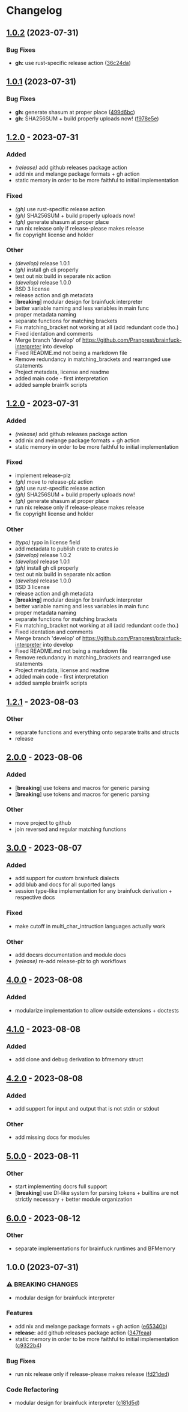 # Changelog

## [1.0.2](https://github.com/tulilirockz/rBFI/compare/v1.0.1...v1.0.2) (2023-07-31)


### Bug Fixes

* **gh:** use rust-specific release action ([36c24da](https://github.com/tulilirockz/rBFI/commit/36c24da9bfe37b25cc1889933ccbe29e812bfdf0))

## [1.0.1](https://github.com/tulilirockz/rBFI/compare/v1.0.0...v1.0.1) (2023-07-31)


### Bug Fixes

* **gh:** generate shasum at proper place ([499d6bc](https://github.com/tulilirockz/rBFI/commit/499d6bc3cf7b303d88830c5a643a563d09f656c3))
* **gh:** SHA256SUM + build properly uploads now! ([f978e5e](https://github.com/tulilirockz/rBFI/commit/f978e5e89e579cd8d1ea531379b0b5beff6cf261))

## [1.2.0](https://github.com/tulilirockz/rbfi/releases/tag/v1.2.0) - 2023-07-31

### Added
- *(release)* add github releases package action
- add nix and melange package formats + gh action
- static memory in order to be more faithful to initial implementation

### Fixed
- *(gh)* use rust-specific release action
- *(gh)* SHA256SUM + build properly uploads now!
- *(gh)* generate shasum at proper place
- run nix release only if release-please makes release
- fix copyright license and holder

### Other
- *(develop)* release 1.0.1
- *(gh)* install gh cli properly
- test out nix build in separate nix action
- *(develop)* release 1.0.0
- BSD 3 license
- release action and gh metadata
- [**breaking**] modular design for brainfuck interpreter
- better variable naming and less variables in main func
- proper metadata naming
- separate functions for matching brackets
- Fix matching_bracket not working at all (add redundant code tho.)
- Fixed identation and comments
- Merge branch 'develop' of https://github.com/Pranprest/brainfuck-interpreter into develop
- Fixed README.md not being a markdown file
- Remove redundancy in matching_brackets and rearranged use statements
- Project metadata, license and readme
- added main code - first interpretation
- added sample brainfk scripts

## [1.2.0](https://github.com/tulilirockz/rBFI/releases/tag/v1.2.0) - 2023-07-31

### Added
- *(release)* add github releases package action
- add nix and melange package formats + gh action
- static memory in order to be more faithful to initial implementation

### Fixed
- implement release-plz
- *(gh)* move to release-plz action
- *(gh)* use rust-specific release action
- *(gh)* SHA256SUM + build properly uploads now!
- *(gh)* generate shasum at proper place
- run nix release only if release-please makes release
- fix copyright license and holder

### Other
- *(typo)* typo in license field
- add metadata to publish crate to crates.io
- *(develop)* release 1.0.2
- *(develop)* release 1.0.1
- *(gh)* install gh cli properly
- test out nix build in separate nix action
- *(develop)* release 1.0.0
- BSD 3 license
- release action and gh metadata
- [**breaking**] modular design for brainfuck interpreter
- better variable naming and less variables in main func
- proper metadata naming
- separate functions for matching brackets
- Fix matching_bracket not working at all (add redundant code tho.)
- Fixed identation and comments
- Merge branch 'develop' of https://github.com/Pranprest/brainfuck-interpreter into develop
- Fixed README.md not being a markdown file
- Remove redundancy in matching_brackets and rearranged use statements
- Project metadata, license and readme
- added main code - first interpretation
- added sample brainfk scripts

## [1.2.1](https://codeberg.org/tulilirockz/RBFI/compare/v1.2.0...v1.2.1) - 2023-08-03

### Other
- separate functions and everything onto separate traits and structs
- release

## [2.0.0](https://github.com/tulilirockz/libbfi/compare/v1.2.1...v2.0.0) - 2023-08-06

### Added
- [**breaking**] use tokens and macros for generic parsing
- [**breaking**] use tokens and macros for generic parsing

### Other
- move project to github
- join reversed and regular matching functions

## [3.0.0](https://github.com/tulilirockz/LibBFI/compare/v2.0.0...v3.0.0) - 2023-08-07

### Added
- add support for custom brainfuck dialects
- add blub and docs for all suported langs
- session type-like implementation for any brainfuck derivation + respective docs

### Fixed
- make cutoff in multi_char_intruction languages actually work

### Other
- add docsrs documentation and module docs
- *(release)* re-add release-plz to gh workflows

## [4.0.0](https://github.com/tulilirockz/LibBFI/compare/v3.0.1...v4.0.0) - 2023-08-08

### Added
- modularize implementation to allow outside extensions + doctests

## [4.1.0](https://github.com/tulilirockz/libbfi/compare/v4.0.0...v4.1.0) - 2023-08-08

### Added
- add clone and debug derivation to bfmemory struct

## [4.2.0](https://github.com/tulilirockz/libbfi/compare/v4.1.0...v4.2.0) - 2023-08-08

### Added
- add support for input and output that is not stdin or stdout

### Other
- add missing docs for modules

## [5.0.0](https://github.com/tulilirockz/LibBFI/compare/v4.2.0...v5.0.0) - 2023-08-11

### Other
- start implementing docrs full support
- [**breaking**] use DI-like system for parsing tokens + builtins are not strictly necessary + better module organization

## [6.0.0](https://github.com/tulilirockz/LibBFI/compare/v5.0.0...v6.0.0) - 2023-08-12

### Other
- separate implementations for brainfuck runtimes and BFMemory

## 1.0.0 (2023-07-31)


### ⚠ BREAKING CHANGES

* modular design for brainfuck interpreter

### Features

* add nix and melange package formats + gh action ([e65340b](https://github.com/tulilirockz/rBFI/commit/e65340bcf7bc9d54bb7c1ec487cc3c5d53e45b56))
* **release:** add github releases package action ([347feaa](https://github.com/tulilirockz/rBFI/commit/347feaa20e42c3bfb1dcec90212d11a657df4512))
* static memory in order to be more faithful to initial implementation ([c9322b4](https://github.com/tulilirockz/rBFI/commit/c9322b4e26daa9503b3c0a1579fdc44f17f6572f))


### Bug Fixes

* run nix release only if release-please makes release ([fd21ded](https://github.com/tulilirockz/rBFI/commit/fd21ded8dfb5e0d6371f9286586bdb85295a7bba))


### Code Refactoring

* modular design for brainfuck interpreter ([c181d5d](https://github.com/tulilirockz/rBFI/commit/c181d5d7aaace92c2de808cd96fcb2838f91d38e))
